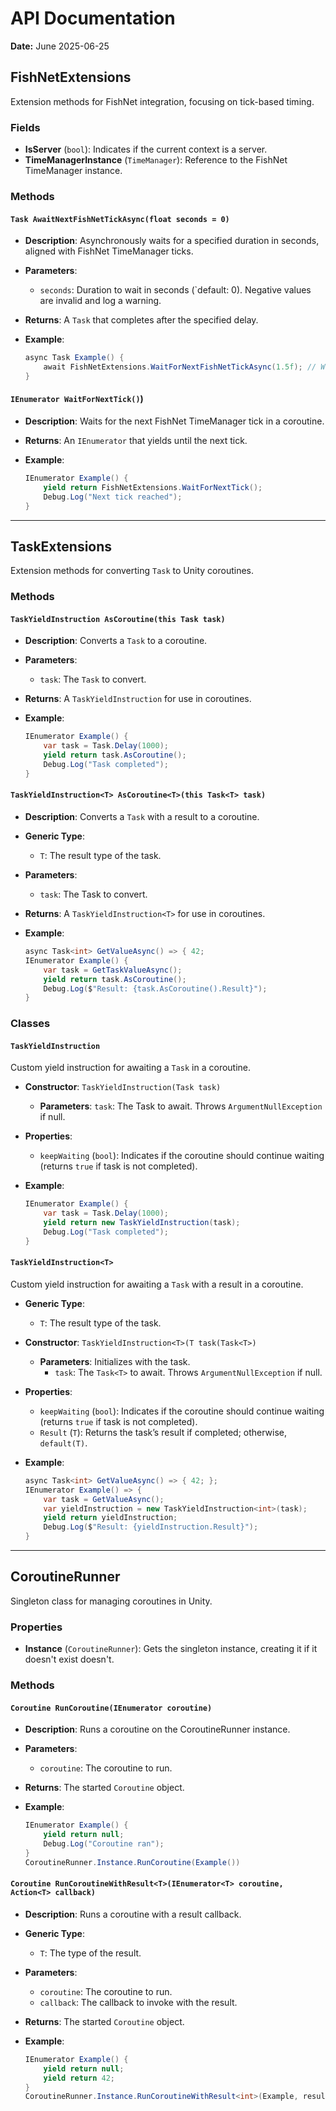 # API Documentation

**Date:** June 2025-06-25

## FishNetExtensions

Extension methods for FishNet integration, focusing on tick-based timing.

### Fields

- **IsServer** (`bool`): Indicates if the current context is a server.
- **TimeManagerInstance** (`TimeManager`): Reference to the FishNet TimeManager instance.

### Methods

#### `Task AwaitNextFishNetTickAsync(float seconds = 0)`

- **Description**: Asynchronously waits for a specified duration in seconds, aligned with FishNet TimeManager ticks.
- **Parameters**:
  - `seconds`: Duration to wait in seconds (`default: 0). Negative values are invalid and log a warning.
- **Returns**: A `Task` that completes after the specified delay.

- **Example**:

  ```csharp
  async Task Example() {
      await FishNetExtensions.WaitForNextFishNetTickAsync(1.5f); // Wait for 1.5 seconds
  }
  ```

#### `IEnumerator WaitForNextTick()`)

- **Description**: Waits for the next FishNet TimeManager tick in a coroutine.
- **Returns**: An `IEnumerator` that yields until the next tick.

- **Example**:

  ```csharp
  IEnumerator Example() {
      yield return FishNetExtensions.WaitForNextTick();
      Debug.Log("Next tick reached");
  }
  ```

---

## TaskExtensions

Extension methods for converting `Task` to Unity coroutines.

### Methods

#### `TaskYieldInstruction AsCoroutine(this Task task)`

- **Description**: Converts a `Task` to a coroutine.
- **Parameters**:
  - `task`: The `Task` to convert.
- **Returns**: A `TaskYieldInstruction` for use in coroutines.

- **Example**:

  ```csharp
  IEnumerator Example() {
      var task = Task.Delay(1000);
      yield return task.AsCoroutine();
      Debug.Log("Task completed");
  }
  ```

#### `TaskYieldInstruction<T> AsCoroutine<T>(this Task<T> task)`

- **Description**: Converts a `Task` with a result to a coroutine.
- **Generic Type**:
  - `T`: The result type of the task.
- **Parameters**:
  - `task`: The Task<T> to convert.
- **Returns**: A `TaskYieldInstruction<T>` for use in coroutines.

- **Example**:

  ```csharp
  async Task<int> GetValueAsync() => { 42;
  IEnumerator Example() {
      var task = GetTaskValueAsync();
      yield return task.AsCoroutine();
      Debug.Log($"Result: {task.AsCoroutine().Result}");
  }
  ```

### Classes

#### `TaskYieldInstruction`

Custom yield instruction for awaiting a `Task` in a coroutine.

- **Constructor**: `TaskYieldInstruction(Task task)`
  - **Parameters**: `task`: The Task to await. Throws `ArgumentNullException` if null.
- **Properties**:
  - `keepWaiting` (`bool`): Indicates if the coroutine should continue waiting (returns `true` if task is not completed).

- **Example**:

  ```csharp
  IEnumerator Example() {
      var task = Task.Delay(1000);
      yield return new TaskYieldInstruction(task);
      Debug.Log("Task completed");
  }
  ```

#### `TaskYieldInstruction<T>`

Custom yield instruction for awaiting a `Task` with a result in a coroutine.

- **Generic Type**:
  - `T`: The result type of the task.
- **Constructor**: `TaskYieldInstruction<T>(T task(Task<T>)`
  - **Parameters**: Initializes with the task.
    - `task`: The `Task<T>` to await. Throws `ArgumentNullException` if null.
- **Properties**:
  - `keepWaiting` (`bool`): Indicates if the coroutine should continue waiting (returns `true` if task is not completed).
  - `Result` (`T`): Returns the task’s result if completed; otherwise, `default(T)`.

- **Example**:

  ```csharp
  async Task<int> GetValueAsync() => { 42; };
  IEnumerator Example() => {
      var task = GetValueAsync();
      var yieldInstruction = new TaskYieldInstruction<int>(task);
      yield return yieldInstruction;
      Debug.Log($"Result: {yieldInstruction.Result}");
  }
  ```

---

## CoroutineRunner

Singleton class for managing coroutines in Unity.

### Properties

- **Instance** (`CoroutineRunner`): Gets the singleton instance, creating it if it doesn't exist doesn't.

### Methods

#### `Coroutine RunCoroutine(IEnumerator coroutine)`

- **Description**: Runs a coroutine on the CoroutineRunner instance.
- **Parameters**:
  - `coroutine`: The coroutine to run.
- **Returns**: The started `Coroutine` object.

- **Example**:

  ```csharp
  IEnumerator Example() {
      yield return null;
      Debug.Log("Coroutine ran");
  }
  CoroutineRunner.Instance.RunCoroutine(Example())
  ```

#### `Coroutine RunCoroutineWithResult<T>(IEnumerator<T> coroutine, Action<T> callback)`

- **Description**: Runs a coroutine with a result callback.
- **Generic Type**:
  - `T`: The type of the result.
- **Parameters**:
  - `coroutine`: The coroutine to run.
  - `callback`: The callback to invoke with the result.
- **Returns**: The started `Coroutine` object.

- **Example**:

  ```csharp
  IEnumerator Example() {
      yield return null;
      yield return 42;
  }
  CoroutineRunner.Instance.RunCoroutineWithResult<int>(Example, result => Debug.Log($"Result: {result}"))
  ```
